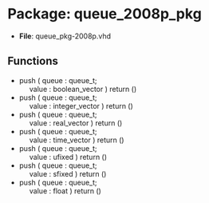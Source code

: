 # Package: queue_2008p_pkg

- **File**: queue_pkg-2008p.vhd
## Functions
- push <font id="function_arguments">( queue : queue_t;<br><span style="padding-left:20px"> value : boolean_vector ) </font> <font id="function_return">return ()</font>
- push <font id="function_arguments">( queue : queue_t;<br><span style="padding-left:20px"> value : integer_vector ) </font> <font id="function_return">return ()</font>
- push <font id="function_arguments">( queue : queue_t;<br><span style="padding-left:20px"> value : real_vector ) </font> <font id="function_return">return ()</font>
- push <font id="function_arguments">( queue : queue_t;<br><span style="padding-left:20px"> value : time_vector ) </font> <font id="function_return">return ()</font>
- push <font id="function_arguments">( queue : queue_t;<br><span style="padding-left:20px"> value : ufixed ) </font> <font id="function_return">return ()</font>
- push <font id="function_arguments">( queue : queue_t;<br><span style="padding-left:20px"> value : sfixed ) </font> <font id="function_return">return ()</font>
- push <font id="function_arguments">( queue : queue_t;<br><span style="padding-left:20px"> value : float ) </font> <font id="function_return">return ()</font>
